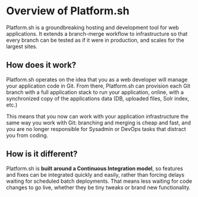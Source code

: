 # Overview of Platform.sh

Platform.sh is a groundbreaking hosting and development tool for web applications. It extends a branch-merge workflow to infrastructure so that every branch can be tested as if it were in production, and scales for the largest sites.

## How does it work?

Platform.sh operates on the idea that you as a web developer will manage your application code in Git. From there, Platform.sh can provision each Git branch with a full application stack to run your application, online, with a synchronized copy of the applications data (DB, uploaded files, Solr index, etc.) 

This means that you now can work with your application infrastructure the same way you work with Git: branching and merging is cheap and fast, and you are no longer responsible for Sysadmin or DevOps tasks that distract you from coding.

## How is it different?

Platform.sh is **built around a Continuous Integration model**, so features and fixes can be integrated quickly and easily, rather than forcing delays waiting for scheduled batch deployments. That means less waiting for code changes to go live, whether they be tiny tweaks or brand new functionality.
